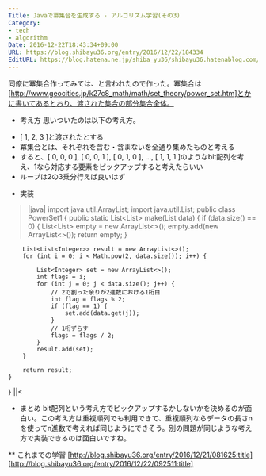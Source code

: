 ```yaml
---
Title: Javaで冪集合を生成する - アルゴリズム学習(その3)
Category:
- tech
- algorithm
Date: 2016-12-22T18:43:34+09:00
URL: https://blog.shibayu36.org/entry/2016/12/22/184334
EditURL: https://blog.hatena.ne.jp/shiba_yu36/shibayu36.hatenablog.com/atom/entry/10328749687200497732
---
```


同僚に冪集合作ってみては、と言われたので作った。冪集合は[http://www.geocities.jp/k27c8_math/math/set_theory/power_set.htm]とかに書いてあるとおり、渡された集合の部分集合全体。

* 考え方
思いついたのは以下の考え方。

- [ 1, 2, 3 ]と渡されたとする
- 冪集合とは、それぞれを含む・含まないを全通り集めたものと考える
- すると、[ 0, 0, 0 ], [ 0, 0, 1 ], [ 0, 1, 0 ], ..., [ 1, 1, 1 ]のようなbit配列を考え、1なら対応する要素をピックアップすると考えたらいい
- ループは2の3乗分行えば良いはず

* 実装
>|java|
import java.util.ArrayList;
import java.util.List;
public class PowerSet1 {
    public static List<List<Integer>> make(List<Integer> data) {
        if (data.size() == 0) {
            List<List<Integer>> empty = new ArrayList<>();
            empty.add(new ArrayList<>());
            return empty;
        }

        List<List<Integer>> result = new ArrayList<>();
        for (int i = 0; i < Math.pow(2, data.size()); i++) {

            List<Integer> set = new ArrayList<>();
            int flags = i;
            for (int j = 0; j < data.size(); j++) {
                // 2で割った余りが2進数における1桁目
                int flag = flags % 2;
                if (flag == 1) {
                    set.add(data.get(j));
                }
                // 1桁ずらす
                flags = flags / 2;
            }
            result.add(set);
        }

        return result;
    }
}
||<

* まとめ
bit配列という考え方でピックアップするかしないかを決めるのが面白い。この考え方は重複順列でも利用できて、重複順列ならデータの長さnを使ってn進数で考えれば同じようにできそう。別の問題が同じような考え方で実装できるのは面白いですね。

** これまでの学習
[http://blog.shibayu36.org/entry/2016/12/21/081625:title]
[http://blog.shibayu36.org/entry/2016/12/22/092511:title]
